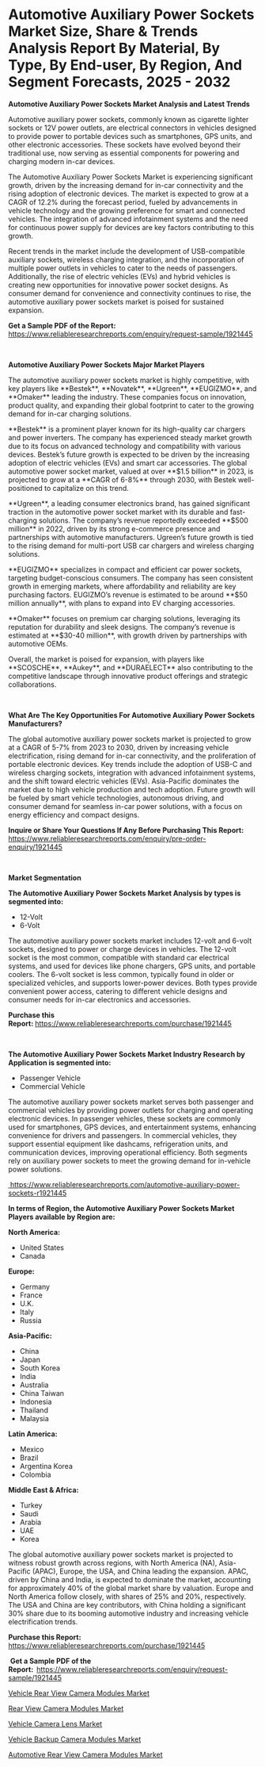 <p><h1>Automotive Auxiliary Power Sockets Market Size, Share & Trends Analysis Report By Material, By Type, By End-user, By Region, And Segment Forecasts, 2025 - 2032</h1></p><p><strong>Automotive Auxiliary Power Sockets Market Analysis and Latest Trends</strong></p>
<p><p>Automotive auxiliary power sockets, commonly known as cigarette lighter sockets or 12V power outlets, are electrical connectors in vehicles designed to provide power to portable devices such as smartphones, GPS units, and other electronic accessories. These sockets have evolved beyond their traditional use, now serving as essential components for powering and charging modern in-car devices.</p><p>The Automotive Auxiliary Power Sockets Market is experiencing significant growth, driven by the increasing demand for in-car connectivity and the rising adoption of electronic devices. The market is expected to grow at a CAGR of 12.2% during the forecast period, fueled by advancements in vehicle technology and the growing preference for smart and connected vehicles. The integration of advanced infotainment systems and the need for continuous power supply for devices are key factors contributing to this growth.</p><p>Recent trends in the market include the development of USB-compatible auxiliary sockets, wireless charging integration, and the incorporation of multiple power outlets in vehicles to cater to the needs of passengers. Additionally, the rise of electric vehicles (EVs) and hybrid vehicles is creating new opportunities for innovative power socket designs. As consumer demand for convenience and connectivity continues to rise, the automotive auxiliary power sockets market is poised for sustained expansion.</p></p>
<p><strong>Get a Sample PDF of the Report:&nbsp;</strong> <a href="https://www.reliableresearchreports.com/enquiry/request-sample/1921445?utm_campaign=9&utm_medium=2&utm_source=Github&utm_content=ia&utm_term=24012025&utm_id=automotive-auxiliary-power-sockets">https://www.reliableresearchreports.com/enquiry/request-sample/1921445</a></p>
<p>&nbsp;</p>
<p><strong>Automotive Auxiliary Power Sockets Major Market Players</strong></p>
<p><p>The automotive auxiliary power sockets market is highly competitive, with key players like **Bestek**, **Novatek**, **Ugreen**, **EUGIZMO**, and **Omaker** leading the industry. These companies focus on innovation, product quality, and expanding their global footprint to cater to the growing demand for in-car charging solutions.</p><p>**Bestek** is a prominent player known for its high-quality car chargers and power inverters. The company has experienced steady market growth due to its focus on advanced technology and compatibility with various devices. Bestek’s future growth is expected to be driven by the increasing adoption of electric vehicles (EVs) and smart car accessories. The global automotive power socket market, valued at over **$1.5 billion** in 2023, is projected to grow at a **CAGR of 6-8%** through 2030, with Bestek well-positioned to capitalize on this trend.</p><p>**Ugreen**, a leading consumer electronics brand, has gained significant traction in the automotive power socket market with its durable and fast-charging solutions. The company’s revenue reportedly exceeded **$500 million** in 2022, driven by its strong e-commerce presence and partnerships with automotive manufacturers. Ugreen’s future growth is tied to the rising demand for multi-port USB car chargers and wireless charging solutions.</p><p>**EUGIZMO** specializes in compact and efficient car power sockets, targeting budget-conscious consumers. The company has seen consistent growth in emerging markets, where affordability and reliability are key purchasing factors. EUGIZMO’s revenue is estimated to be around **$50 million annually**, with plans to expand into EV charging accessories.</p><p>**Omaker** focuses on premium car charging solutions, leveraging its reputation for durability and sleek designs. The company’s revenue is estimated at **$30-40 million**, with growth driven by partnerships with automotive OEMs.</p><p>Overall, the market is poised for expansion, with players like **SCOSCHE**, **Aukey**, and **DURAELECT** also contributing to the competitive landscape through innovative product offerings and strategic collaborations.</p></p>
<p>&nbsp;</p>
<p><strong>What Are The Key Opportunities For Automotive Auxiliary Power Sockets Manufacturers?</strong></p>
<p><p>The global automotive auxiliary power sockets market is projected to grow at a CAGR of 5-7% from 2023 to 2030, driven by increasing vehicle electrification, rising demand for in-car connectivity, and the proliferation of portable electronic devices. Key trends include the adoption of USB-C and wireless charging sockets, integration with advanced infotainment systems, and the shift toward electric vehicles (EVs). Asia-Pacific dominates the market due to high vehicle production and tech adoption. Future growth will be fueled by smart vehicle technologies, autonomous driving, and consumer demand for seamless in-car power solutions, with a focus on energy efficiency and compact designs.</p></p>
<p><strong>Inquire or Share Your Questions If Any Before Purchasing This Report:</strong> <a href="https://www.reliableresearchreports.com/enquiry/pre-order-enquiry/1921445?utm_campaign=9&utm_medium=2&utm_source=Github&utm_content=ia&utm_term=24012025&utm_id=automotive-auxiliary-power-sockets">https://www.reliableresearchreports.com/enquiry/pre-order-enquiry/1921445</a></p>
<p>&nbsp;</p>
<p><strong>Market Segmentation</strong></p>
<p><strong>The Automotive Auxiliary Power Sockets Market Analysis by types is segmented into:</strong></p>
<p><ul><li>12-Volt</li><li>6-Volt</li></ul></p>
<p><p>The automotive auxiliary power sockets market includes 12-volt and 6-volt sockets, designed to power or charge devices in vehicles. The 12-volt socket is the most common, compatible with standard car electrical systems, and used for devices like phone chargers, GPS units, and portable coolers. The 6-volt socket is less common, typically found in older or specialized vehicles, and supports lower-power devices. Both types provide convenient power access, catering to different vehicle designs and consumer needs for in-car electronics and accessories.</p></p>
<p><strong>Purchase this Report:&nbsp;</strong><a href="https://www.reliableresearchreports.com/purchase/1921445?utm_campaign=9&utm_medium=2&utm_source=Github&utm_content=ia&utm_term=24012025&utm_id=automotive-auxiliary-power-sockets">https://www.reliableresearchreports.com/purchase/1921445</a></p>
<p>&nbsp;</p>
<p><strong>The Automotive Auxiliary Power Sockets Market Industry Research by Application is segmented into:</strong></p>
<p><ul><li>Passenger Vehicle</li><li>Commercial Vehicle</li></ul></p>
<p><p>The automotive auxiliary power sockets market serves both passenger and commercial vehicles by providing power outlets for charging and operating electronic devices. In passenger vehicles, these sockets are commonly used for smartphones, GPS devices, and entertainment systems, enhancing convenience for drivers and passengers. In commercial vehicles, they support essential equipment like dashcams, refrigeration units, and communication devices, improving operational efficiency. Both segments rely on auxiliary power sockets to meet the growing demand for in-vehicle power solutions.</p></p>
<p><a href="https://www.reliableresearchreports.com/automotive-auxiliary-power-sockets-r1921445?utm_campaign=9&utm_medium=2&utm_source=Github&utm_content=ia&utm_term=24012025&utm_id=automotive-auxiliary-power-sockets">&nbsp;https://www.reliableresearchreports.com/automotive-auxiliary-power-sockets-r1921445</a></p>
<p><strong>In terms of Region, the Automotive Auxiliary Power Sockets Market Players available by Region are:</strong></p>
<p>
    <p> <strong> North America: </strong>
        <ul>
            <li>United States</li>
            <li>Canada</li>
        </ul>
        </p> 
    <p> <strong> Europe: </strong>
        <ul>
            <li>Germany</li>
            <li>France</li>
            <li>U.K.</li>
            <li>Italy</li>
            <li>Russia</li>
        </ul>
        </p> 
    <p> <strong> Asia-Pacific: </strong>
        <ul>
            <li>China</li>
            <li>Japan</li>
            <li>South Korea</li>
            <li>India</li>
            <li>Australia</li>
            <li>China Taiwan</li>
            <li>Indonesia</li>
            <li>Thailand</li>
            <li>Malaysia</li>
        </ul>
        </p> 
    <p> <strong> Latin America: </strong>
        <ul>
            <li>Mexico</li>
            <li>Brazil</li>
            <li>Argentina Korea</li>
            <li>Colombia</li>
        </ul>
        </p> 
    <p> <strong> Middle East & Africa: </strong>
        <ul>
            <li>Turkey</li>
            <li>Saudi</li>
            <li>Arabia</li>
            <li>UAE</li>
            <li>Korea</li>
        </ul>
    </p>
    </p>
<p><p>The global automotive auxiliary power sockets market is projected to witness robust growth across regions, with North America (NA), Asia-Pacific (APAC), Europe, the USA, and China leading the expansion. APAC, driven by China and India, is expected to dominate the market, accounting for approximately 40% of the global market share by valuation. Europe and North America follow closely, with shares of 25% and 20%, respectively. The USA and China are key contributors, with China holding a significant 30% share due to its booming automotive industry and increasing vehicle electrification trends.</p></p>
<p><strong>Purchase this Report: </strong><a href="https://www.reliableresearchreports.com/purchase/1921445?utm_campaign=9&utm_medium=2&utm_source=Github&utm_content=ia&utm_term=24012025&utm_id=automotive-auxiliary-power-sockets">https://www.reliableresearchreports.com/purchase/1921445</a></p>
<p>&nbsp;<strong>Get a Sample PDF of the Report:&nbsp;&nbsp;</strong><a href="https://www.reliableresearchreports.com/enquiry/request-sample/1921445?utm_campaign=9&utm_medium=2&utm_source=Github&utm_content=ia&utm_term=24012025&utm_id=automotive-auxiliary-power-sockets">https://www.reliableresearchreports.com/enquiry/request-sample/1921445</a></p>
<p><strong></strong></p>
<p><p><a href="https://github.com/manesros8/Market-Research-Report-List-1/blob/main/vehicle-rear-view-camera-modules-market.md?utm_campaign=9&utm_medium=2&utm_source=Github&utm_content=ia&utm_term=24012025&utm_id=automotive-auxiliary-power-sockets">Vehicle Rear View Camera Modules Market</a></p><p><a href="https://github.com/SanjidaMahmud54/Market-Research-Report-List-1/blob/main/rear-view-camera-modules-market.md?utm_campaign=9&utm_medium=2&utm_source=Github&utm_content=ia&utm_term=24012025&utm_id=automotive-auxiliary-power-sockets">Rear View Camera Modules Market</a></p><p><a href="https://github.com/ulyssacrayne00231/Market-Research-Report-List-1/blob/main/vehicle-camera-lens-market.md?utm_campaign=9&utm_medium=2&utm_source=Github&utm_content=ia&utm_term=24012025&utm_id=automotive-auxiliary-power-sockets">Vehicle Camera Lens Market</a></p><p><a href="https://github.com/hgf64gh/Market-Research-Report-List-1/blob/main/vehicle-backup-camera-modules-market.md?utm_campaign=9&utm_medium=2&utm_source=Github&utm_content=ia&utm_term=24012025&utm_id=automotive-auxiliary-power-sockets">Vehicle Backup Camera Modules Market</a></p><p><a href="https://github.com/WashimHussain441/Market-Research-Report-List-1/blob/main/automotive-rear-view-camera-modules-market.md?utm_campaign=9&utm_medium=2&utm_source=Github&utm_content=ia&utm_term=24012025&utm_id=automotive-auxiliary-power-sockets">Automotive Rear View Camera Modules Market</a></p></p>